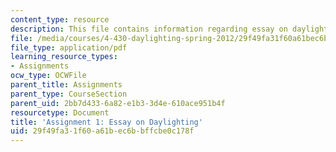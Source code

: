 ```yaml
---
content_type: resource
description: This file contains information regarding essay on daylighting.
file: /media/courses/4-430-daylighting-spring-2012/29f49fa31f60a61bec6bbffcbe0c178f_MIT4_430S12_hw1.pdf
file_type: application/pdf
learning_resource_types:
- Assignments
ocw_type: OCWFile
parent_title: Assignments
parent_type: CourseSection
parent_uid: 2bb7d433-6a82-e1b3-3d4e-610ace951b4f
resourcetype: Document
title: 'Assignment 1: Essay on Daylighting'
uid: 29f49fa3-1f60-a61b-ec6b-bffcbe0c178f
---
```

